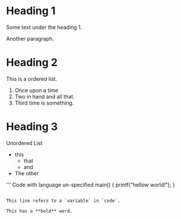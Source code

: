 # Heading 1
Some text under the heading 1.

Another paragraph.

# Heading 2
This is a ordered list.
1. Once upon a time
2. Two in hand and all that.
3. Third time is something.

# Heading 3
Unordered List
- this
  - that
  - and
 - The other
 
 '''
 Code with language un-specified
 main()
 {
     printf("hellow world!");
 }
 ```
 
 This line refers to a `variable` in `code`.
 
 This has a **bold** word.
 
 
